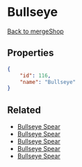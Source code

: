 # Bullseye

<no description available>

[Back to mergeShop](../merge-shops.md)

## Properties

```json
{
    "id": 116,
    "name": "Bullseye"
}
```

## Related

- [Bullseye Spear](../items/18198-bullseye-spear.md)
- [Bullseye Spear](../items/7226-bullseye-spear.md)
- [Bullseye Spear](../items/7225-bullseye-spear.md)
- [Bullseye Spear](../items/7224-bullseye-spear.md)
- [Bullseye Spear](../items/7223-bullseye-spear.md)

